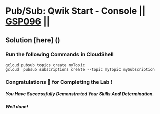 # Pub/Sub: Qwik Start - Console || [GSP096](https://www.cloudskillsboost.google/focuses/3719?parent=catalog) ||

## Solution [here] ()

### Run the following Commands in CloudShell
```
gcloud pubsub topics create myTopic
gcloud  pubsub subscriptions create --topic myTopic mySubscription
```

### Congratulations 🎉 for Completing the Lab !

##### *You Have Successfully Demonstrated Your Skills And Determination.*

#### *Well done!*

 

 

